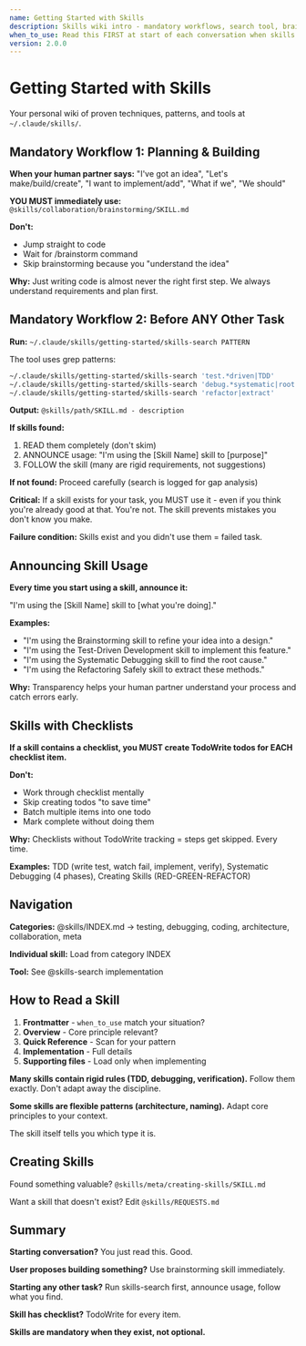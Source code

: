 ```yaml
---
name: Getting Started with Skills
description: Skills wiki intro - mandatory workflows, search tool, brainstorming triggers
when_to_use: Read this FIRST at start of each conversation when skills are active
version: 2.0.0
---
```


# Getting Started with Skills

Your personal wiki of proven techniques, patterns, and tools at `~/.claude/skills/`.

## Mandatory Workflow 1: Planning & Building

**When your human partner says:** "I've got an idea", "Let's make/build/create", "I want to implement/add", "What if we", "We should"

**YOU MUST immediately use:** `@skills/collaboration/brainstorming/SKILL.md`

**Don't:**
- Jump straight to code
- Wait for /brainstorm command
- Skip brainstorming because you "understand the idea"

**Why:** Just writing code is almost never the right first step. We always understand requirements and plan first.

## Mandatory Workflow 2: Before ANY Other Task

**Run:** `~/.claude/skills/getting-started/skills-search PATTERN`

The tool uses grep patterns:
```bash
~/.claude/skills/getting-started/skills-search 'test.*driven|TDD'
~/.claude/skills/getting-started/skills-search 'debug.*systematic|root.cause'
~/.claude/skills/getting-started/skills-search 'refactor|extract'
```

**Output:** `@skills/path/SKILL.md - description`

**If skills found:**
1. READ them completely (don't skim)
2. ANNOUNCE usage: "I'm using the [Skill Name] skill to [purpose]"
3. FOLLOW the skill (many are rigid requirements, not suggestions)

**If not found:** Proceed carefully (search is logged for gap analysis)

**Critical:** If a skill exists for your task, you MUST use it - even if you think you're already good at that. You're not. The skill prevents mistakes you don't know you make.

**Failure condition:** Skills exist and you didn't use them = failed task.

## Announcing Skill Usage

**Every time you start using a skill, announce it:**

"I'm using the [Skill Name] skill to [what you're doing]."

**Examples:**
- "I'm using the Brainstorming skill to refine your idea into a design."
- "I'm using the Test-Driven Development skill to implement this feature."
- "I'm using the Systematic Debugging skill to find the root cause."
- "I'm using the Refactoring Safely skill to extract these methods."

**Why:** Transparency helps your human partner understand your process and catch errors early.

## Skills with Checklists

**If a skill contains a checklist, you MUST create TodoWrite todos for EACH checklist item.**

**Don't:**
- Work through checklist mentally
- Skip creating todos "to save time"
- Batch multiple items into one todo
- Mark complete without doing them

**Why:** Checklists without TodoWrite tracking = steps get skipped. Every time.

**Examples:** TDD (write test, watch fail, implement, verify), Systematic Debugging (4 phases), Creating Skills (RED-GREEN-REFACTOR)

## Navigation

**Categories:** @skills/INDEX.md → testing, debugging, coding, architecture, collaboration, meta

**Individual skill:** Load from category INDEX

**Tool:** See @skills-search implementation

## How to Read a Skill

1. **Frontmatter** - `when_to_use` match your situation?
2. **Overview** - Core principle relevant?
3. **Quick Reference** - Scan for your pattern
4. **Implementation** - Full details
5. **Supporting files** - Load only when implementing

**Many skills contain rigid rules (TDD, debugging, verification).** Follow them exactly. Don't adapt away the discipline.

**Some skills are flexible patterns (architecture, naming).** Adapt core principles to your context.

The skill itself tells you which type it is.

## Creating Skills

Found something valuable? `@skills/meta/creating-skills/SKILL.md`

Want a skill that doesn't exist? Edit `@skills/REQUESTS.md`

## Summary

**Starting conversation?** You just read this. Good.

**User proposes building something?** Use brainstorming skill immediately.

**Starting any other task?** Run skills-search first, announce usage, follow what you find.

**Skill has checklist?** TodoWrite for every item.

**Skills are mandatory when they exist, not optional.**
